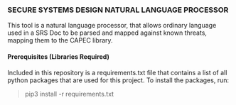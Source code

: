 ### SECURE SYSTEMS DESIGN NATURAL LANGUAGE PROCESSOR

This tool is a natural language processor, that allows ordinary language used in a SRS Doc to be parsed and mapped against known threats, mapping them to the CAPEC library.

#### Prerequisites (Libraries Required)
Included in this repository is a requirements.txt file that contains a list of all python packages that are used for this project.
To install the packages, run: 
  > pip3 install -r requirements.txt
